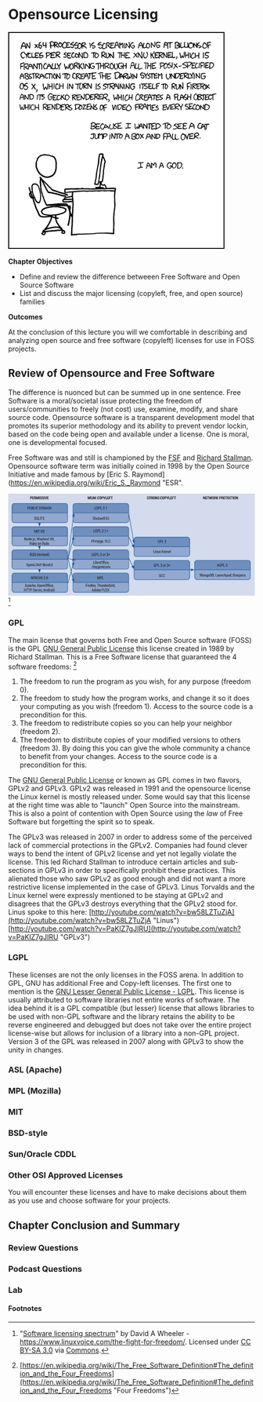 # Opensource Licensing
![Measure twice, cut once - *proverb*](images/Chapter-Header/chapter-02/abstraction.png "Understanding the Technology and Philosophy of Linux")

__Chapter Objectives__

  *  Define and review the difference betweeen Free Software and Open Source Software
  *  List and discuss the major licensing (copyleft, free, and open source) families
  
__Outcomes__
 
At the conclusion of this lecture you will we comfortable in describing and analyzing open source and free software (copyleft) licenses for use in FOSS projects.

## Review of Opensource and Free Software

  The difference is nuonced but can be summed up in one sentence.  Free Software is a moral/societal issue protecting the freedom of users/communities to freely (not cost) use, examine, modify, and share source code.  Opensource software is a transparent development model that promotes its superior methodology and its ability to prevent vendor lockin, based on the code being open and available under a license.  One is moral, one is developmental focused.  
  
  Free Software was and still is championed by the [FSF](http://fsf.org "FSF") and [Richard Stallman](https://en.wikipedia.org/wiki/Richard_Stallman "RMS").  Opensource software term was initially coined in 1998 by the Open Source Initiative and made famous by [Eric S. Raymond](https://en.wikipedia.org/wiki/Eric_S._Raymond "ESR".     

![*Opensource Licenses*](images/Chapter-02/Licenses/640px-Software_licensing_spectrum.png "Licenses") [^3]

### GPL

The main license that governs both Free and Open Source software (FOSS) is the GPL [GNU General Public License](https://en.wikipedia.org/wiki/GNU_General_Public_License "GPL") this license created in 1989 by Richard Stallman.  This is a Free Software license that guaranteed the 4 software freedoms: [^2]

 1)  The freedom to run the program as you wish, for any purpose (freedom 0).
 1)  The freedom to study how the program works, and change it so it does your computing as you wish (freedom 1). Access to the source code is a precondition for this.
 1)  The freedom to redistribute copies so you can help your neighbor (freedom 2).
 1)  The freedom to distribute copies of your modified versions to others (freedom 3). By doing this you can give the whole community a chance to benefit from your changes. Access to the source code is a precondition for this.

 The [GNU General Public License](http://www.gnu.org/licenses/quick-guide-gplv3.html "GPLv3") or known as GPL comes in two flavors, GPLv2 and GPLv3.  GPLv2 was released in 1991 and the opensource license the Linux kernel is mostly released under.  Some would say that this license at the right time was able to "launch" Open Source into the mainstream.  This is also a point of contention with Open Source using the *law* of Free Software but forgetting the spirit so to speak.  
 
 The GPLv3 was released in 2007 in order to address some of the perceived lack of commercial protections in the GPLv2.  Companies had found clever ways to bend the intent of GPLv2 license and yet not legally violate the license. This led Richard Stallman to introduce certain articles and sub-sections in GPLv3 in order to specifically prohibit these practices.  This alienated those who saw GPLv2 as good enough and did not want a more restrictive license implemented in the case of GPLv3.  Linus Torvalds and the Linux kernel were expressly mentioned to be staying at GPLv2 and disagrees that the GPLv3 destroys everything that the GPLv2 stood for.  Linus spoke to this here: [http://youtube.com/watch?v=bw58LZTuZjA](http://youtube.com/watch?v=bw58LZTuZjA "Linus") [http://youtube.com/watch?v=PaKIZ7gJIRU](http://youtube.com/watch?v=PaKIZ7gJIRU "GPLv3")
 
### LGPL

These licenses are not the only licenses in the FOSS arena.  In addition to GPL, GNU has additional Free and Copy-left licenses.  The first one to mention is the [GNU Lesser General Public License - LGPL](https://en.wikipedia.org/wiki/GNU_Lesser_General_Public_License "LGPL").   This license is usually attributed to software libraries not entire works of software.  The idea behind it is a GPL compatible (but lesser) license that allows libraries to be used with non-GPL software and the library retains the ability to be reverse engineered and debugged but does not take over the entire project license-wise but allows for inclusion of a library into a non-GPL project.  Version 3 of the GPL was released in 2007 along with GPLv3 to show the unity in changes.    

### ASL (Apache)



### MPL (Mozilla)

### MIT

### BSD-style

### Sun/Oracle CDDL

### Other OSI Approved Licenses

You will encounter these licenses and have to make decisions about them as you use and choose software for your projects.




## Chapter Conclusion and Summary


### Review Questions


### Podcast Questions



### Lab


#### Footnotes 
 
[^2]: [https://en.wikipedia.org/wiki/The_Free_Software_Definition#The_definition_and_the_Four_Freedoms](https://en.wikipedia.org/wiki/The_Free_Software_Definition#The_definition_and_the_Four_Freedoms "Four Freedoms") 
 
[^3]: "<a href="https://commons.wikimedia.org/wiki/File:Software_licensing_spectrum.png#/media/File:Software_licensing_spectrum.png">Software licensing spectrum</a>" by David A Wheeler - <a rel="nofollow" class="external free" href="https://www.linuxvoice.com/the-fight-for-freedom/">https://www.linuxvoice.com/the-fight-for-freedom/</a>. Licensed under <a title="Creative Commons Attribution-Share Alike 3.0" href="http://creativecommons.org/licenses/by-sa/3.0">CC BY-SA 3.0</a> via <a href="https://commons.wikimedia.org/wiki/">Commons</a>.

